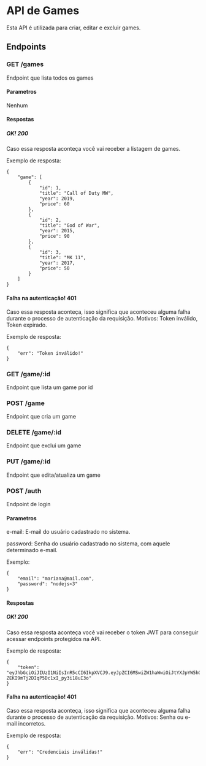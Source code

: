 # API de Games

Esta API é utilizada para criar, editar e excluir games.

## Endpoints

### GET /games

Endpoint que lista todos os games

#### Parametros

Nenhum

#### Respostas

##### OK! 200

Caso essa resposta aconteça você vai receber a listagem de games.

Exemplo de resposta:

```
{
    "game": [
        {
            "id": 1,
            "title": "Call of Duty MW",
            "year": 2019,
            "price": 60
        },
        {
            "id": 2,
            "title": "God of War",
            "year": 2015,
            "price": 90
        },
        {
            "id": 3,
            "title": "MK 11",
            "year": 2017,
            "price": 50
        }
    ]
}
```

#### Falha na autenticação! 401

Caso essa resposta aconteça, isso significa que aconteceu alguma falha durante o processo de autenticação da requisição. Motivos: Token inválido, Token expirado.

Exemplo de resposta:

```
{
    "err": "Token inválido!"
}
```

### GET /game/:id

Endpoint que lista um game por id

### POST /game

Endpoint que cria um game

### DELETE /game/:id

Endpoint que exclui um game

### PUT /game/:id

Endpoint que edita/atualiza um game

### POST /auth

Endpoint de login

#### Parametros

e-mail: E-mail do usuário cadastrado no sistema.

password: Senha do usuário cadastrado no sistema, com aquele determinado e-mail.

Exemplo:

```
{
    "email": "mariana@mail.com",
    "password": "nodejs<3"
}
```

#### Respostas

##### OK! 200

Caso essa resposta aconteça você vai receber o token JWT para conseguir acessar endpoints protegidos na API.

Exemplo de resposta:

```
{
    "token": "eyJhbGciOiJIUzI1NiIsInR5cCI6IkpXVCJ9.eyJpZCI6MSwiZW1haWwiOiJtYXJpYW5hQG1haWwuY29tIiwiaWF0IjoxNjQyNzAxNTU0LCJleHAiOjE2NDI4NzQzNTR9.eTYOZagDifnQ-ZEKI9mTj2DIqP5Dc1xI_py3i18uI3o"
}
```

#### Falha na autenticação! 401

Caso essa resposta aconteça, isso significa que aconteceu alguma falha durante o processo de autenticação da requisição. Motivos: Senha ou e-mail incorretos.

Exemplo de resposta:

```
{
    "err": "Credenciais inválidas!"
}
```
